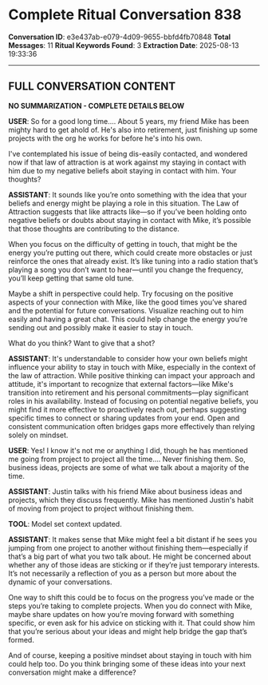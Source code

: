 # Complete Ritual Conversation 838

**Conversation ID**: e3e437ab-e079-4d09-9655-bbfd4fb70848
**Total Messages**: 11
**Ritual Keywords Found**: 3
**Extraction Date**: 2025-08-13 19:33:36

---

## FULL CONVERSATION CONTENT

**NO SUMMARIZATION - COMPLETE DETAILS BELOW**

**USER**: So for a good long time.... About 5 years, my friend Mike has been mighty hard to get ahold of. He's also into retirement, just finishing up some projects with the org he works for before he's into his own. 

I've contemplated his issue of being dis-easily contacted, and wondered now if that law of attraction is at work against my staying in contact with him due to my negative beliefs aboit staying in contact with him. Your thoughts?

**ASSISTANT**: It sounds like you’re onto something with the idea that your beliefs and energy might be playing a role in this situation. The Law of Attraction suggests that like attracts like—so if you’ve been holding onto negative beliefs or doubts about staying in contact with Mike, it’s possible that those thoughts are contributing to the distance.

When you focus on the difficulty of getting in touch, that might be the energy you’re putting out there, which could create more obstacles or just reinforce the ones that already exist. It’s like tuning into a radio station that’s playing a song you don’t want to hear—until you change the frequency, you’ll keep getting that same old tune.

Maybe a shift in perspective could help. Try focusing on the positive aspects of your connection with Mike, like the good times you’ve shared and the potential for future conversations. Visualize reaching out to him easily and having a great chat. This could help change the energy you’re sending out and possibly make it easier to stay in touch.

What do you think? Want to give that a shot?

**ASSISTANT**: It's understandable to consider how your own beliefs might influence your ability to stay in touch with Mike, especially in the context of the law of attraction. While positive thinking can impact your approach and attitude, it's important to recognize that external factors—like Mike's transition into retirement and his personal commitments—play significant roles in his availability. Instead of focusing on potential negative beliefs, you might find it more effective to proactively reach out, perhaps suggesting specific times to connect or sharing updates from your end. Open and consistent communication often bridges gaps more effectively than relying solely on mindset.

**USER**: Yes! I know it's not me or anything I did, though he has mentioned me going from project to project all the time.... Never finishing them. So, business ideas, projects are some of what we talk about a majority of the time.

**ASSISTANT**: Justin talks with his friend Mike about business ideas and projects, which they discuss frequently. Mike has mentioned Justin's habit of moving from project to project without finishing them.

**TOOL**: Model set context updated.

**ASSISTANT**: It makes sense that Mike might feel a bit distant if he sees you jumping from one project to another without finishing them—especially if that’s a big part of what you two talk about. He might be concerned about whether any of those ideas are sticking or if they’re just temporary interests. It’s not necessarily a reflection of you as a person but more about the dynamic of your conversations.

One way to shift this could be to focus on the progress you’ve made or the steps you’re taking to complete projects. When you do connect with Mike, maybe share updates on how you’re moving forward with something specific, or even ask for his advice on sticking with it. That could show him that you’re serious about your ideas and might help bridge the gap that’s formed.

And of course, keeping a positive mindset about staying in touch with him could help too. Do you think bringing some of these ideas into your next conversation might make a difference?